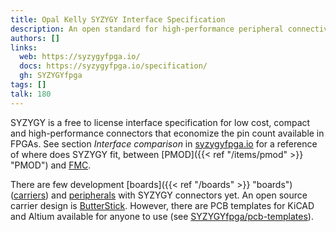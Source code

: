 ```yaml
---
title: Opal Kelly SYZYGY Interface Specification
description: An open standard for high-performance peripheral connectivity
authors: []
links:
  web: https://syzygyfpga.io/
  docs: https://syzygyfpga.io/specification/
  gh: SYZYGYfpga
tags: []
talk: 180
---
```


SYZYGY is a free to license interface specification for low cost, compact and high-performance connectors that economize the pin count available in FPGAs. See section *Interface comparison* in [syzygyfpga.io](https://syzygyfpga.io/) for a reference of where does SYZYGY fit, between [PMOD]({{< ref "/items/pmod" >}} "PMOD") and [FMC](https://en.wikipedia.org/wiki/FPGA_Mezzanine_Card).

There are few development [boards]({{< ref "/boards" >}} "boards") ([carriers](https://syzygyfpga.io/carriers/)) and [peripherals](https://syzygyfpga.io/peripherals/) with SYZYGY connectors yet. An open source carrier design is [ButterStick](https://github.com/hdl/constraints/blob/main/board/.todo/ButterStick.yml). However, there are PCB templates for KiCAD and Altium available for anyone to use (see [SYZYGYfpga/pcb-templates](https://github.com/SYZYGYfpga/pcb-templates)).
